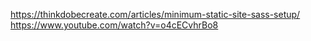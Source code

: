 https://thinkdobecreate.com/articles/minimum-static-site-sass-setup/
https://www.youtube.com/watch?v=o4cECvhrBo8
